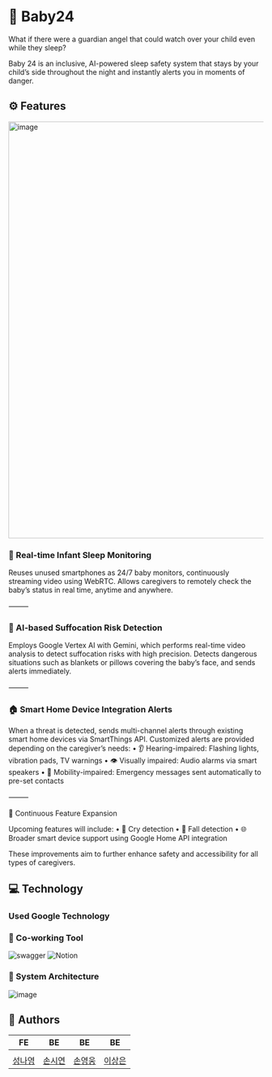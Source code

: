 # 🍼 Baby24
What if there were a guardian angel that could watch over your child even while they sleep?

Baby 24 is an inclusive, AI-powered sleep safety system that stays by your child’s side throughout the night and instantly alerts you in moments of danger.

## ⚙️ Features
<img width="821" alt="image" src="https://github.com/user-attachments/assets/ea736ece-4550-4dc6-98df-6b006aa9a98b" />


### 🛌 Real-time Infant Sleep Monitoring

Reuses unused smartphones as 24/7 baby monitors, continuously streaming video using WebRTC.
Allows caregivers to remotely check the baby’s status in real time, anytime and anywhere.

⸻

### 🤖 AI-based Suffocation Risk Detection

Employs Google Vertex AI with Gemini, which performs real-time video analysis to detect suffocation risks with high precision.
Detects dangerous situations such as blankets or pillows covering the baby’s face, and sends alerts immediately.

⸻

### 🏠 Smart Home Device Integration Alerts

When a threat is detected, sends multi-channel alerts through existing smart home devices via SmartThings API.
Customized alerts are provided depending on the caregiver’s needs:
	•	👂 Hearing-impaired: Flashing lights, vibration pads, TV warnings
	•	👁️ Visually impaired: Audio alarms via smart speakers
	•	🚶 Mobility-impaired: Emergency messages sent automatically to pre-set contacts

⸻

🔄 Continuous Feature Expansion

Upcoming features will include:
	•	👶 Cry detection
	•	🤕 Fall detection
	•	🌐 Broader smart device support using Google Home API integration

These improvements aim to further enhance safety and accessibility for all types of caregivers.

 ## 💻 Technology

 ### Used Google Technology

 ### 📑 Co-working Tool
 ![swagger](https://img.shields.io/badge/swagger-85EA2D.svg?style=flat-square&logo=swagger&logoColor=white)
![Notion](https://img.shields.io/badge/Notion-%23000000.svg?style=flat-square&logo=notion&logoColor=white)

 ### 🔎 System Architecture
![image](https://github.com/user-attachments/assets/6aeb0c9b-e520-4f12-81cd-01c454434bdf)

## 👶 Authors  
|          FE          |          BE          |          BE          |          BE          |            
| :------------------------------------------------------------------------------------------: | :---------------------------------------------------------------------------------------: |  :---------------------------------------------------------------------------------------: |  :---------------------------------------------------------------------------------------: | 
| <img src=""/> | <img src=""/> | <img src=""/> |  <img src=""/> | 
|          [성나영](https://github.com/sna0e)          |          [손시연](https://github.com/siyeonSon)          |          [손영웅](https://github.com/handher0)          |          [이상은](https://github.com/KkomSang)          |
